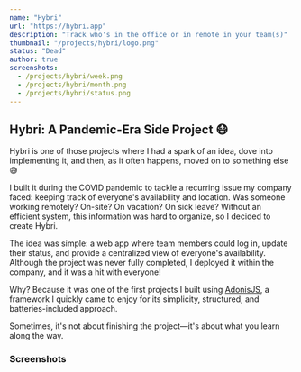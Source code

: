 ```yaml
---
name: "Hybri"
url: "https://hybri.app"
description: "Track who's in the office or in remote in your team(s)"
thumbnail: "/projects/hybri/logo.png"
status: "Dead"
author: true
screenshots:
  - /projects/hybri/week.png
  - /projects/hybri/month.png
  - /projects/hybri/status.png
---
```


## Hybri: A Pandemic-Era Side Project 😷

Hybri is one of those projects where I had a spark of an idea, dove into implementing it, and then, as it often happens, moved on to something else 😅

I built it during the COVID pandemic to tackle a recurring issue my company faced: keeping track of everyone's availability and location. Was someone working remotely? On-site? On vacation? On sick leave? Without an efficient system, this information was hard to organize, so I decided to create Hybri.

The idea was simple: a web app where team members could log in, update their status, and provide a centralized view of everyone's availability. Although the project was never fully completed, I deployed it within the company, and it was a hit with everyone!

Why? Because it was one of the first projects I built using [AdonisJS](https://adonisjs.com/), a framework I quickly came to enjoy for its simplicity, structured, and batteries-included approach.

Sometimes, it's not about finishing the project—it's about what you learn along the way.

### Screenshots
